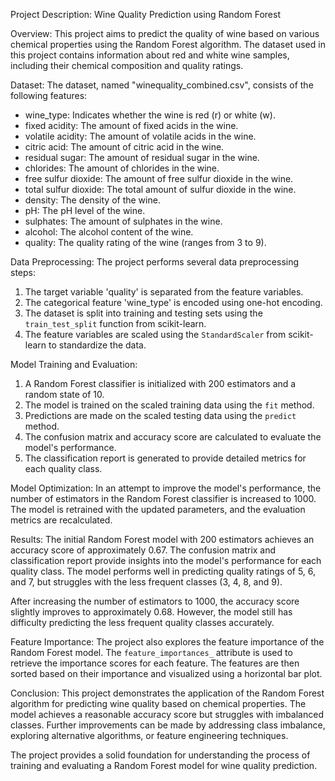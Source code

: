 Project Description: Wine Quality Prediction using Random Forest

Overview:
This project aims to predict the quality of wine based on various chemical properties using the Random Forest algorithm. The dataset used in this project contains information about red and white wine samples, including their chemical composition and quality ratings.

Dataset:
The dataset, named "winequality_combined.csv", consists of the following features:
- wine_type: Indicates whether the wine is red (r) or white (w).
- fixed acidity: The amount of fixed acids in the wine.
- volatile acidity: The amount of volatile acids in the wine.
- citric acid: The amount of citric acid in the wine.
- residual sugar: The amount of residual sugar in the wine.
- chlorides: The amount of chlorides in the wine.
- free sulfur dioxide: The amount of free sulfur dioxide in the wine.
- total sulfur dioxide: The total amount of sulfur dioxide in the wine.
- density: The density of the wine.
- pH: The pH level of the wine.
- sulphates: The amount of sulphates in the wine.
- alcohol: The alcohol content of the wine.
- quality: The quality rating of the wine (ranges from 3 to 9).

Data Preprocessing:
The project performs several data preprocessing steps:
1. The target variable 'quality' is separated from the feature variables.
2. The categorical feature 'wine_type' is encoded using one-hot encoding.
3. The dataset is split into training and testing sets using the `train_test_split` function from scikit-learn.
4. The feature variables are scaled using the `StandardScaler` from scikit-learn to standardize the data.

Model Training and Evaluation:
1. A Random Forest classifier is initialized with 200 estimators and a random state of 10.
2. The model is trained on the scaled training data using the `fit` method.
3. Predictions are made on the scaled testing data using the `predict` method.
4. The confusion matrix and accuracy score are calculated to evaluate the model's performance.
5. The classification report is generated to provide detailed metrics for each quality class.

Model Optimization:
In an attempt to improve the model's performance, the number of estimators in the Random Forest classifier is increased to 1000. The model is retrained with the updated parameters, and the evaluation metrics are recalculated.

Results:
The initial Random Forest model with 200 estimators achieves an accuracy score of approximately 0.67. The confusion matrix and classification report provide insights into the model's performance for each quality class. The model performs well in predicting quality ratings of 5, 6, and 7, but struggles with the less frequent classes (3, 4, 8, and 9).

After increasing the number of estimators to 1000, the accuracy score slightly improves to approximately 0.68. However, the model still has difficulty predicting the less frequent quality classes accurately.

Feature Importance:
The project also explores the feature importance of the Random Forest model. The `feature_importances_` attribute is used to retrieve the importance scores for each feature. The features are then sorted based on their importance and visualized using a horizontal bar plot.

Conclusion:
This project demonstrates the application of the Random Forest algorithm for predicting wine quality based on chemical properties. The model achieves a reasonable accuracy score but struggles with imbalanced classes. Further improvements can be made by addressing class imbalance, exploring alternative algorithms, or feature engineering techniques.

The project provides a solid foundation for understanding the process of training and evaluating a Random Forest model for wine quality prediction.
